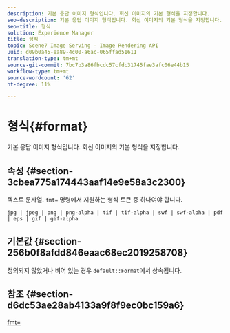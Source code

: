 ```yaml
---
description: 기본 응답 이미지 형식입니다. 회신 이미지의 기본 형식을 지정합니다.
seo-description: 기본 응답 이미지 형식입니다. 회신 이미지의 기본 형식을 지정합니다.
seo-title: 형식
solution: Experience Manager
title: 형식
topic: Scene7 Image Serving - Image Rendering API
uuid: d09b0a45-ea89-4c00-a6ac-065ffad51611
translation-type: tm+mt
source-git-commit: 7bc7b3a86fbcdc57cfdc31745fae3afc06e44b15
workflow-type: tm+mt
source-wordcount: '62'
ht-degree: 11%

---
```



# 형식{#format}

기본 응답 이미지 형식입니다. 회신 이미지의 기본 형식을 지정합니다.

## 속성 {#section-3cbea775a174443aaf14e9e58a3c2300}

텍스트 문자열. `fmt=` 명령에서 지원하는 형식 토큰 중 하나여야 합니다.

`jpg | jpeg | png | png-alpha | tif | tif-alpha | swf | swf-alpha | pdf | eps | gif | gif-alpha`

## 기본값 {#section-256b0f8afdd846eaac68ec2019258708}

정의되지 않았거나 비어 있는 경우 `default::Format`에서 상속됩니다.

## 참조 {#section-d6dc53ae28ab4133a9f8f9ec0bc159a6}

[fmt=](../../../../../ir-api/http-protocol/image-rendering-api-ref/c-ir-http-protocol-ref/c-ir-http-protocol-command-reference/r-ir-fmt.md#reference-4c743f67d56b47c5b774fcc900ff758c)
